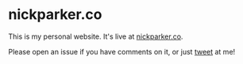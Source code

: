 # nickparker.co
This is my personal website. It's live at [nickparker.co](nickparker.co).

Please open an issue if you have comments on it, or just [tweet](https://twitter.com/NickParkerPrint) at me!